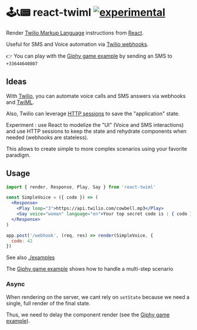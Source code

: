 # 🕹📞📟 react-twiml [![experimental](http://badges.github.io/stability-badges/dist/experimental.svg)](http://github.com/badges/stability-badges)

Render [Twilio Markup Language](https://www.twilio.com/docs/api/twiml) instructions from [React](https://facebook.github.io/react/).

Useful for SMS and Voice automation via [Twilio webhooks](https://www.twilio.com/docs/api/chat/webhooks).

👉  You can play with the [Giphy game example](./examples/GiphyGame.js) by sending an SMS to `+33644640807`

## Ideas

With [Twilio](http://twilio.com), you can automate voice calls and SMS answers via webhooks and [TwiML](https://www.twilio.com/docs/api/twiml).

Also, Twilio can leverage [HTTP sessions](https://support.twilio.com/hc/en-us/articles/223136287-How-do-Twilio-cookies-work-) to save the "application" state.

Experiment : use React to modelize the "UI" (Voice and SMS interactions) and use HTTP sessions to keep the state and rehydrate components when needed (webhooks are stateless).

This allows to create simple to more complex scenarios using your favorite paradigm.

## Usage

```jsx
import { render, Response, Play, Say } from 'react-twiml'

const SimpleVoice = ({ code }) => (
  <Response>
    <Play loop="3">https://api.twilio.com/cowbell.mp3</Play>
    <Say voice="woman" language="en">Your top secret code is : { code }</Say>
  </Response>
)

app.post('/webhook', (req, res) => render(SimpleVoice, {
  code: 42
})
```

See also [./examples](./examples)

The [Giphy game example](./examples/GiphyGame.js) shows how to handle a multi-step scenario

### Async

When rendering on the server, we cant rely on `setState` because we need a single, full render of the final state.

Thus, we need to delay the component render (see the [Giphy game example](./examples/GiphyGame)).
